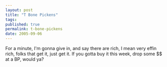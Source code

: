 ```yaml
---
layout: post
title: "T Bone Pickens"
tags:
published: true
permalink: t-bone-pickens
date: 2005-09-06
---
```


For a minute, I'm gonna give in, and say there are rich, I mean very effin rich, folks that get it, just get it.  If you gotta buy it this week, drop some $$ at a BP, would ya?
